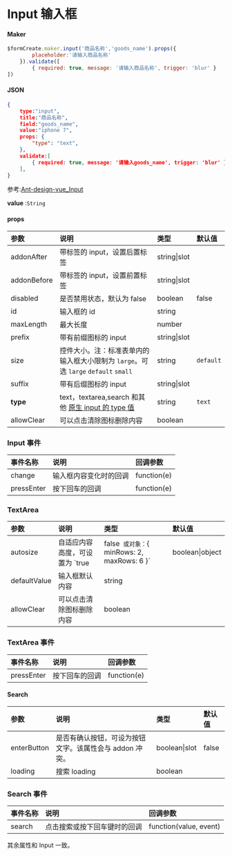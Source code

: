 # Input 输入框

#### Maker
```js
$formCreate.maker.input('商品名称','goods_name').props({
        placeholder:'请输入商品名称'
    }).validate([
        { required: true, message: '请输入商品名称', trigger: 'blur' }
])
```


#### JSON
```json
{
    type:"input",
    title:"商品名称",
    field:"goods_name",
    value:"iphone 7",
    props: {
        "type": "text",
    },
    validate:[
        { required: true, message: '请输入goods_name', trigger: 'blur' },
    ],
}
```

参考:[Ant-design-vue_Input](https://www.antdv.com/components/input-cn/)

**value** :`String`

#### props

| 参数        | 说明                                                         | 类型         | 默认值    |
| :---------- | :----------------------------------------------------------- | :----------- | :-------- |
| addonAfter  | 带标签的 input，设置后置标签                                 | string\|slot |           |
| addonBefore | 带标签的 input，设置前置标签                                 | string\|slot |           |
| disabled    | 是否禁用状态，默认为 false                                   | boolean      | false     |
| id          | 输入框的 id                                                  | string       |           |
| maxLength   | 最大长度                                                     | number       |           |
| prefix      | 带有前缀图标的 input                                         | string\|slot |           |
| size        | 控件大小。注：标准表单内的输入框大小限制为 `large`。可选 `large` `default` `small` | string       | `default` |
| suffix      | 带有后缀图标的 input                                         | string\|slot |           |
| **type**    | text，textarea,search 和其他 [原生 input 的 type 值](https://developer.mozilla.org/en-US/docs/Web/HTML/Element/input#Form_%3Cinput%3E_types) | string       | `text`    |
| allowClear  | 可以点击清除图标删除内容                                     | boolean      |           |



### Input 事件

| 事件名称   | 说明                   | 回调参数    |
| :--------- | :--------------------- | :---------- |
| change     | 输入框内容变化时的回调 | function(e) |
| pressEnter | 按下回车的回调         | function(e) |

### TextArea

| 参数         | 说明                                                         | 类型            | 默认值 |
| :----------- | :----------------------------------------------------------- | :-------------- | :----- |
| autosize     | 自适应内容高度，可设置为 `true|false` 或对象：`{ minRows: 2, maxRows: 6 }` | boolean\|object | false  |
| defaultValue | 输入框默认内容                                               | string          |        |
| allowClear   | 可以点击清除图标删除内容                                     | boolean         |        |

### TextArea 事件

| 事件名称   | 说明           | 回调参数    |
| :--------- | :------------- | :---------- |
| pressEnter | 按下回车的回调 | function(e) |



#### Search

| 参数        | 说明                                                    | 类型          | 默认值 |
| :---------- | :------------------------------------------------------ | :------------ | :----- |
| enterButton | 是否有确认按钮，可设为按钮文字。该属性会与 addon 冲突。 | boolean\|slot | false  |
| loading     | 搜索 loading                                            | boolean       |        |

### Search 事件

| 事件名称 | 说明                         | 回调参数               |
| :------- | :--------------------------- | :--------------------- |
| search   | 点击搜索或按下回车键时的回调 | function(value, event) |

其余属性和 Input 一致。